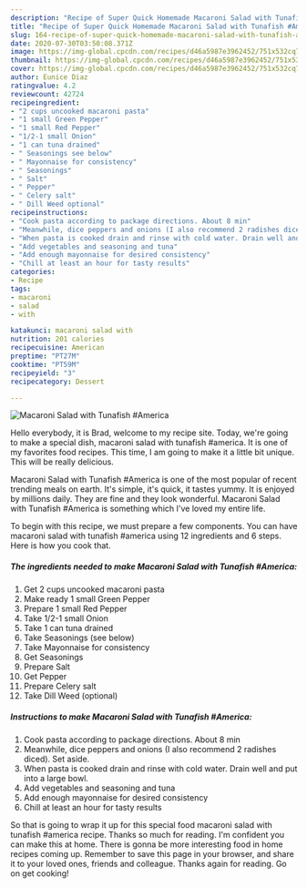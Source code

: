 ```yaml
---
description: "Recipe of Super Quick Homemade Macaroni Salad with Tunafish #America"
title: "Recipe of Super Quick Homemade Macaroni Salad with Tunafish #America"
slug: 164-recipe-of-super-quick-homemade-macaroni-salad-with-tunafish-america
date: 2020-07-30T03:50:08.371Z
image: https://img-global.cpcdn.com/recipes/d46a5987e3962452/751x532cq70/macaroni-salad-with-tunafish-america-recipe-main-photo.jpg
thumbnail: https://img-global.cpcdn.com/recipes/d46a5987e3962452/751x532cq70/macaroni-salad-with-tunafish-america-recipe-main-photo.jpg
cover: https://img-global.cpcdn.com/recipes/d46a5987e3962452/751x532cq70/macaroni-salad-with-tunafish-america-recipe-main-photo.jpg
author: Eunice Diaz
ratingvalue: 4.2
reviewcount: 42724
recipeingredient:
- "2 cups uncooked macaroni pasta"
- "1 small Green Pepper"
- "1 small Red Pepper"
- "1/2-1 small Onion"
- "1 can tuna drained"
- " Seasonings see below"
- " Mayonnaise for consistency"
- " Seasonings"
- " Salt"
- " Pepper"
- " Celery salt"
- " Dill Weed optional"
recipeinstructions:
- "Cook pasta according to package directions. About 8 min"
- "Meanwhile, dice peppers and onions (I also recommend 2 radishes diced). Set aside."
- "When pasta is cooked drain and rinse with cold water. Drain well and put into a large bowl."
- "Add vegetables and seasoning and tuna"
- "Add enough mayonnaise for desired consistency"
- "Chill at least an hour for tasty results"
categories:
- Recipe
tags:
- macaroni
- salad
- with

katakunci: macaroni salad with 
nutrition: 201 calories
recipecuisine: American
preptime: "PT27M"
cooktime: "PT59M"
recipeyield: "3"
recipecategory: Dessert

---
```



![Macaroni Salad with Tunafish #America](https://img-global.cpcdn.com/recipes/d46a5987e3962452/751x532cq70/macaroni-salad-with-tunafish-america-recipe-main-photo.jpg)

Hello everybody, it is Brad, welcome to my recipe site. Today, we're going to make a special dish, macaroni salad with tunafish #america. It is one of my favorites food recipes. This time, I am going to make it a little bit unique. This will be really delicious.



Macaroni Salad with Tunafish #America is one of the most popular of recent trending meals on earth. It's simple, it's quick, it tastes yummy. It is enjoyed by millions daily. They are fine and they look wonderful. Macaroni Salad with Tunafish #America is something which I've loved my entire life.


To begin with this recipe, we must prepare a few components. You can have macaroni salad with tunafish #america using 12 ingredients and 6 steps. Here is how you cook that.

<!--inarticleads1-->

##### The ingredients needed to make Macaroni Salad with Tunafish #America:

1. Get 2 cups uncooked macaroni pasta
1. Make ready 1 small Green Pepper
1. Prepare 1 small Red Pepper
1. Take 1/2-1 small Onion
1. Take 1 can tuna drained
1. Take  Seasonings (see below)
1. Take  Mayonnaise for consistency
1. Get  Seasonings
1. Prepare  Salt
1. Get  Pepper
1. Prepare  Celery salt
1. Take  Dill Weed (optional)




<!--inarticleads2-->

##### Instructions to make Macaroni Salad with Tunafish #America:

1. Cook pasta according to package directions. About 8 min
1. Meanwhile, dice peppers and onions (I also recommend 2 radishes diced). Set aside.
1. When pasta is cooked drain and rinse with cold water. Drain well and put into a large bowl.
1. Add vegetables and seasoning and tuna
1. Add enough mayonnaise for desired consistency
1. Chill at least an hour for tasty results




So that is going to wrap it up for this special food macaroni salad with tunafish #america recipe. Thanks so much for reading. I'm confident you can make this at home. There is gonna be more interesting food in home recipes coming up. Remember to save this page in your browser, and share it to your loved ones, friends and colleague. Thanks again for reading. Go on get cooking!
